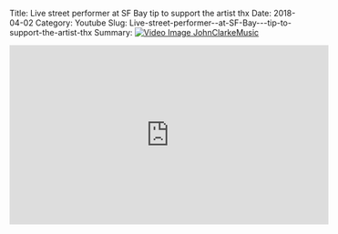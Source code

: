 Title: Live street performer  at SF Bay   tip to support the artist thx
Date: 2018-04-02
Category: Youtube
Slug: Live-street-performer--at-SF-Bay---tip-to-support-the-artist-thx
Summary: <a href="/Live-street-performer--at-SF-Bay---tip-to-support-the-artist-thx.html"><img src="https://i.ytimg.com/vi/RHNGhWh-fWc/hqdefault.jpg" alt="Video Image JohnClarkeMusic"></a>

<iframe width="560" height="315" src="https://www.youtube.com/embed/RHNGhWh-fWc" title="YouTube video player" frameborder="0" allow="accelerometer; autoplay; clipboard-write; encrypted-media; gyroscope; picture-in-picture" allowfullscreen></iframe>

